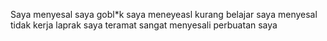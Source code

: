 Saya menyesal  saya gobl*k
saya meneyeasl kurang belajar
saya menyesal tidak kerja laprak
saya teramat sangat menyesali perbuatan saya
